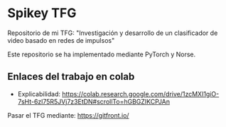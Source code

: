# Spikey TFG

Repositorio de mi TFG: "Investigación y desarrollo de un clasificador de video basado en redes de impulsos"

Este repositorio se ha implementado mediante PyTorch y Norse.

## Enlaces del trabajo en colab

* Explicabilidad: https://colab.research.google.com/drive/1zcMXI1giO-7sHt-6zl75R5JVj7z3EtDN#scrollTo=hGBGZIKCPJAn


Pasar el TFG mediante: https://gitfront.io/
